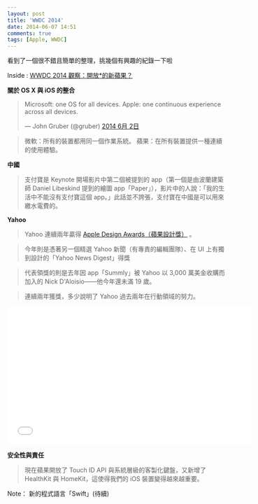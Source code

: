 ```yaml
---
layout: post
title: 'WWDC 2014'
date: 2014-06-07 14:51
comments: true
tags: [Apple, WWDC]
---
```

看到了一個很不錯且簡單的整理，挑幾個有興趣的紀錄一下啦

Inside : [WWDC 2014 觀察：開放*的新蘋果？](http://www.inside.com.tw/2014/06/06/some-observations-about-apple-wwdc-2014)

**關於 OS X 與 iOS 的整合**

<blockquote class="twitter-tweet" lang="zh-tw"><p>Microsoft: one OS for all devices.&#10;&#10;Apple: one continuous experience across all devices.</p>&mdash; John Gruber (@gruber) <a href="https://twitter.com/gruber/statuses/473519571614199808">2014 6月 2日</a></blockquote>
<script async src="//platform.twitter.com/widgets.js" charset="utf-8"></script>

> 微軟：所有的裝置都用同一個作業系統。
> 蘋果：在所有裝置提供一種連續的使用體驗。

**中國**

> 支付寶是 Keynote 開場影片中第二個被提到的 app（第一個是由波蘭建築師 Daniel Libeskind 提到的繪圖 app「Paper」），影片中的人說：「我的生活中不能沒有支付寶這個 app。」此話並不誇張，支付寶在中國是可以用來繳水電費的。

**Yahoo**

> Yahoo 連續兩年贏得 [Apple Design Awards（蘋果設計獎）](https://developer.apple.com/design/awards/) 。

> 今年則是憑著另一個精選 Yahoo 新聞（有專責的編輯團隊）、在 UI 上有獨到設計的「Yahoo News Digest」得獎

> 代表領獎的則是去年因 app「Summly」被 Yahoo 以 3,000 萬美金收購而加入的 Nick D'Aloisio——他今年還未滿 19 歲。

> 連續兩年獲獎，多少說明了 Yahoo 過去兩年在行動領域的努力。

<iframe width="560" height="315" src="//www.youtube.com/embed/_w4oh9t1gmU" frameborder="0" allowfullscreen></iframe>

**安全性與責任**

> 現在蘋果開放了 Touch ID API 與系統層級的客製化鍵盤，又新增了 HealthKit 與 HomeKit，這使得我們的 iOS 裝置變得越來越重要。

Note：
新的程式語言「Swift」(待續)